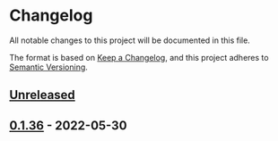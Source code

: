 # Changelog

All notable changes to this project will be documented in this file.

The format is based on [Keep a Changelog](https://keepachangelog.com/en/1.0.0/),
and this project adheres to [Semantic Versioning](https://semver.org/spec/v2.0.0.html).

## [Unreleased]

## [0.1.36] - 2022-05-30

[Unreleased]: https://github.com/timvw/timvw-hello-rs/compare/0.1.36...HEAD

[0.1.36]: https://github.com/timvw/timvw-hello-rs/compare/adb5b8acab9200fc174653590b61ed9a556f5051...0.1.36
